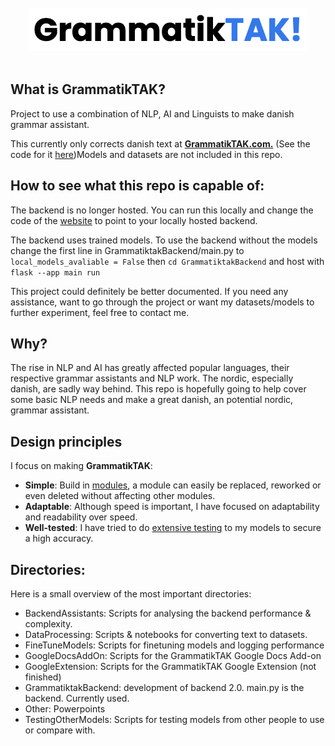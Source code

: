 <div align="center">
<br><br>
<img src="LogoText.png" alt="Logo">
<br><br>
</div>

## What is GrammatikTAK?

Project to use a combination of NLP, AI and Linguists to make danish grammar assistant.

This currently only corrects danish text at [**GrammatikTAK.com.**](https://www.grammatiktak.com) (See the code for it [here](https://github.com/Apros7/Apros7.github.io))Models and datasets are not included in this repo.

## How to see what this repo is capable of:

The backend is no longer hosted. You can run this locally and change the code of the [website](https://github.com/Apros7/Apros7.github.io) to point to your locally hosted backend.

The backend uses trained models. To use the backend without the models change the first line in GrammatiktakBackend/main.py to ```local_models_avaliable = False``` then ```cd GrammatiktakBackend``` and host with ```flask --app main run```

This project could definitely be better documented. If you need any assistance, want to go through the project or want my datasets/models to further experiment, feel free to contact me.

## Why?
The rise in NLP and AI has greatly affected popular languages, their respective grammar assistants and NLP work. The nordic, especially danish, are sadly way behind. This repo is hopefully going to help cover some basic NLP needs and make a great danish, an potential nordic, grammar assistant.

## Design principles
I focus on making **GrammatikTAK**:

- **Simple**: Build in [modules](https://github.com/Apros7/GrammatikTAK/tree/main/GrammatiktakBackend), a module can easily be replaced, reworked or even deleted without affecting other modules.
- **Adaptable**: Although speed is important, I have focused on adaptability and readability over speed.
- **Well-tested**: I have tried to do [extensive testing](https://github.com/Apros7/GrammatikTAK/tree/main/FineTuneModels) to my models to secure a high accuracy.


## Directories:

Here is a small overview of the most important directories:

* BackendAssistants: Scripts for analysing the backend performance & complexity.
* DataProcessing: Scripts & notebooks for converting text to datasets.
* FineTuneModels: Scripts for finetuning models and logging performance
* GoogleDocsAddOn: Scripts for the GrammatikTAK Google Docs Add-on
* GoogleExtension: Scripts for the GrammatikTAK Google Extension (not finished)
* GrammatiktakBackend: development of backend 2.0. main.py is the backend. Currently used.
* Other: Powerpoints
* TestingOtherModels: Scripts for testing models from other people to use or compare with.
